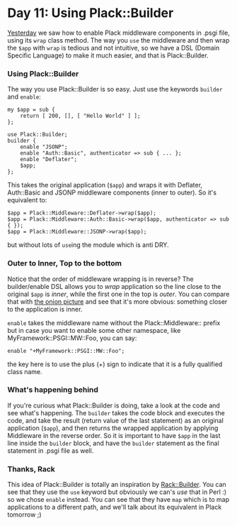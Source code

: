 # Day 11: Using Plack::Builder

[Yesterday][1] we saw how to enable Plack middleware components in .psgi file, using its `wrap` class method. The way you `use` the middleware and then wrap the `$app` with `wrap` is tedious and not intuitive, so we have a DSL (Domain Specific Language) to make it much easier, and that is Plack::Builder.

### Using Plack::Builder

The way you use Plack::Builder is so easy. Just use the keywords `builder` and `enable`:

```
my $app = sub {
    return [ 200, [], [ "Hello World" ] ];
};

use Plack::Builder;
builder {
    enable "JSONP";
    enable "Auth::Basic", authenticator => sub { ... };
    enable "Deflater";
    $app;
};
```

This takes the original application (`$app`) and wraps it with Deflater, Auth::Basic and JSONP middleware components (inner to outer). So it's equivalent to:

```
$app = Plack::Middleware::Deflater->wrap($app);
$app = Plack::Middleware::Auth::Basic->wrap($app, authenticator => sub { });
$app = Plack::Middleware::JSONP->wrap($app);
```

but without lots of `use`ing the module which is anti DRY.

### Outer to Inner, Top to the bottom

Notice that the order of middleware wrapping is in reverse? The builder/enable DSL allows you to _wrap_ application so the line close to the original `$app` is _inner_, while the first one in the top is _outer_. You can compare that with [the onion picture][2] and see that it's more obvious: something closer to the application is inner.

`enable` takes the middleware name without the Plack::Middleware:: prefix but in case you want to enable some other namespace, like MyFramework::PSGI::MW::Foo, you can say:

```
enable "+MyFramework::PSGI::MW::Foo";
```

the key here is to use the plus (+) sign to indicate that it is a fully qualified class name.

### What's happening behind

If you're curious what Plack::Builder is doing, take a look at the code and see what's happening. The `builder` takes the code block and executes the code, and take the result (return value of the last statement) as an original application (`$app`), and then returns the wrapped application by applying Middleware in the reverse order. So it is important to have `$app` in the last line inside the `builder` block, and have the `builder` statement as the final statement in .psgi file as well.

### Thanks, Rack

This idea of Plack::Builder is totally an inspiration by [Rack::Builder][3]. You can see that they use the `use` keyword but obviously we can's _use_ that in Perl :) so we chose `enable` instead. You can see that they have `map` which is to map applications to a different path, and we'll talk about its equivalent in Plack tomorrow ;)

  [1]: http://advent.plackperl.org/2009/12/day-10-using-plack-middleware.html
  [2]: http://pylonshq.com/docs/en/0.9.7/_images/pylons_as_onion.png
  [3]: http://m.onkey.org/2008/11/18/ruby-on-rack-2-rack-builder

